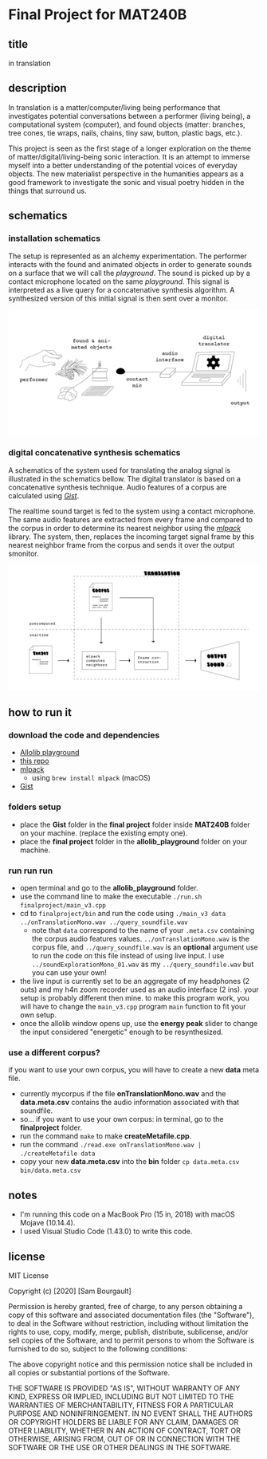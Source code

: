 # Final Project for MAT240B
## title
in translation

## description
In translation is a matter/computer/living being performance that investigates potential conversations between a performer (living being), a computational system (computer), and found objects (matter: branches, tree cones, tie wraps, nails, chains, tiny saw, button, plastic bags, etc.).

This project is seen as the first stage of a longer exploration on the theme of matter/digital/living-being sonic interaction. It is an attempt to immerse myself into a better understanding of the potential voices of everyday objects. The new materialist perspective in the humanities appears as a good framework to investigate the sonic and visual poetry hidden in the things that surround us.

## schematics
### installation schematics
The setup is represented as an alchemy experimentation. The performer interacts with the found and animated objects in order to generate sounds on a surface that we will call the *playground*. The sound is picked up by a contact microphone located on the same *playground*. This signal is interpreted as a live query for a concatenative synthesis algorithm. A synthesized version of this initial signal is then sent over a monitor.

![schematics 1](schematics/schema.png)

### digital concatenative synthesis schematics
A schematics of the system used for translating the analog signal is illustrated in the schematics bellow. The digital translator is based on a concatenative synthesis technique. Audio features of a corpus are calculated using [*Gist*](https://github.com/adamstark/Gist). 

The realtime sound target is fed to the system using a contact microphone. The same audio features are extracted from every frame and compared to the corpus in order to determine its nearest neighbor using the [*mlpack*](https://www.mlpack.org/getstarted.html) library. The system, then, replaces the incoming target signal frame by this nearest neighbor frame from the corpus and sends it over the output smonitor.

![schematics 2](schematics/digitalSchema.png)

## how to run it
### download the code and dependencies
- [Allolib playground](https://github.com/AlloSphere-Research-Group/allolib_playground)
- [this repo](https://github.com/sambourgault/MAT240B)
- [mlpack](https://www.mlpack.org/getstarted.html)
    - using `brew install mlpack` (macOS)
- [Gist](https://github.com/adamstark/Gist)

### folders setup
- place the **Gist** folder in the **final project** folder inside **MAT240B** folder on your machine. (replace the existing empty one).
- place the **final project** folder in the **allolib_playground** folder on your machine.

### run run run
- open terminal and go to the **allolib_playground** folder.
- use the command line to make the executable `./run.sh finalproject/main_v3.cpp`
- cd to `finalproject/bin` and run the code using `./main_v3 data ../onTranslationMono.wav ../query_soundfile.wav` 
    - note that `data` correspond to the name of your `.meta.csv` containing the corpus audio features values. `../onTranslationMono.wav` is the corpus file, and `../query_soundfile.wav` is an **optional** argument use to run the code on this file instead of using live input. I use `../soundExplorationMono_01.wav` as my `../query_soundfile.wav` but you can use your own!
- the live input is currently set to be an aggregate of my headphones (2 outs) and my h4n zoom recorder used as an audio interface (2 ins). your setup is probably different then mine. to make this program work, you will have to change the `main_v3.cpp` program `main` function to fit your own setup.
- once the allolib window opens up, use the **energy peak** slider to change the input considered "energetic" enough to be resynthesized.

### use a different corpus?
if you want to use your own corpus, you will have to create a new **data** meta file.
-  currently mycorpus if the file **onTranslationMono.wav** and the **data.meta.csv** contains the audio information associated with that soundfile.
- so... if you want to use your own corpus: in terminal, go to the **finalproject** folder.
- run the command `make` to make **createMetafile.cpp**.
- run the command `./read.exe onTranslationMono.wav | ./createMetafile data`
- copy your new **data.meta.csv** into the **bin** folder `cp data.meta.csv bin/data.meta.csv` 


## notes
- I'm running this code on a MacBook Pro (15 in, 2018) with macOS Mojave (10.14.4).
- I used Visual Studio Code (1.43.0) to write this code.

## license

MIT License

Copyright (c) [2020] [Sam Bourgault]

Permission is hereby granted, free of charge, to any person obtaining a copy
of this software and associated documentation files (the "Software"), to deal
in the Software without restriction, including without limitation the rights
to use, copy, modify, merge, publish, distribute, sublicense, and/or sell
copies of the Software, and to permit persons to whom the Software is
furnished to do so, subject to the following conditions:

The above copyright notice and this permission notice shall be included in all
copies or substantial portions of the Software.

THE SOFTWARE IS PROVIDED "AS IS", WITHOUT WARRANTY OF ANY KIND, EXPRESS OR
IMPLIED, INCLUDING BUT NOT LIMITED TO THE WARRANTIES OF MERCHANTABILITY,
FITNESS FOR A PARTICULAR PURPOSE AND NONINFRINGEMENT. IN NO EVENT SHALL THE
AUTHORS OR COPYRIGHT HOLDERS BE LIABLE FOR ANY CLAIM, DAMAGES OR OTHER
LIABILITY, WHETHER IN AN ACTION OF CONTRACT, TORT OR OTHERWISE, ARISING FROM,
OUT OF OR IN CONNECTION WITH THE SOFTWARE OR THE USE OR OTHER DEALINGS IN THE
SOFTWARE.

